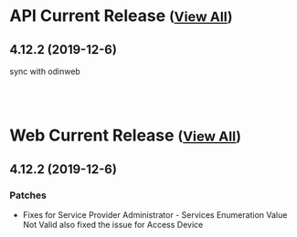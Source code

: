 
# API Current Release <small>([View All](/API.md))</small>
## 4.12.2 (2019-12-6)
sync with odinweb

<br><br>
# Web Current Release <small>([View All](/Web.md))</small>
## 4.12.2 (2019-12-6)
### Patches 

- Fixes for Service Provider Administrator - Services Enumeration Value Not Valid also fixed the issue for Access Device

  